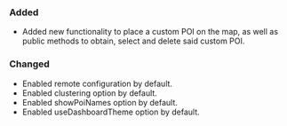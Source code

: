 
### Added
- Added new functionality to place a custom POI on the map, as well as public methods to obtain, select and delete said custom POI.

### Changed
- Enabled remote configuration by default.
- Enabled clustering option by default.
- Enabled showPoiNames option by default.
- Enabled useDashboardTheme option by default.